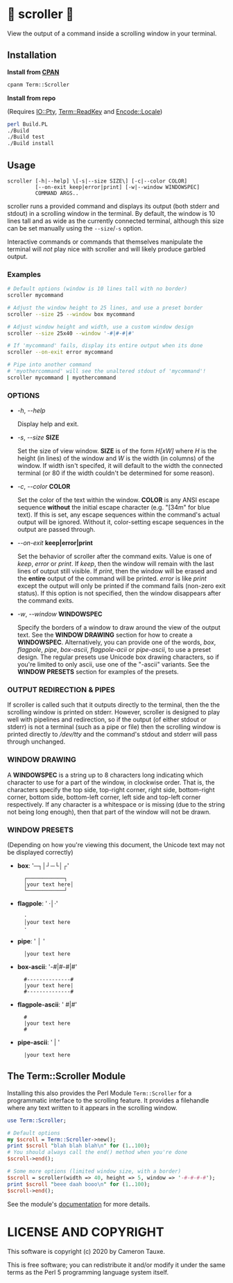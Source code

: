 # 📜 scroller 📜

View the output of a command inside a scrolling window in your terminal.

## Installation

**Install from [CPAN](https://metacpan.org/pod/Term::Scroller)**
```sh
cpanm Term::Scroller
```

**Install from repo**

(Requires [IO::Pty](https://metacpan.org/pod/IO::Pty), [Term::ReadKey](https://metacpan.org/pod/Term::ReadKey) and [Encode::Locale](https://metacpan.org/pod/Encode::Locale))

```sh
perl Build.PL
./Build
./Build test
./Build install
```

## Usage

```
scroller [-h|--help] \[-s|--size SIZE\] [-c|--color COLOR] 
         [--on-exit keep|error|print] [-w|--window WINDOWSPEC]
         COMMAND ARGS..
```
scroller runs a provided command and displays its output (both stderr
and stdout) in a scrolling window in the terminal. By default, the window
is 10 lines tall and as wide as the currently connected terminal, although
this size can be set manually using the `--size`/`-s` option.

Interactive commands or commands that themselves manipulate the terminal will
_not_ play nice with scroller and will likely produce garbled output.

### Examples

```sh
# Default options (window is 10 lines tall with no border)
scroller mycommand

# Adjust the window height to 25 lines, and use a preset border
scroller --size 25 --window box mycommand

# Adjust window height and width, use a custom window design
scroller --size 25x40 --window '-#|#-#|#'

# If 'mycommand' fails, display its entire output when its done
scroller --on-exit error mycommand

# Pipe into another command
# 'myothercommand' will see the unaltered stdout of 'mycommand'!
scroller mycommand | myothercommand
```

### OPTIONS

- _-h_, _--help_ 

    Display help and exit.

- _-s_, _--size_ **SIZE**

    Set the size of view window. **SIZE** is of the form _H\[xW\]_ where _H_ is the 
    height (in lines) of the window and _W_ is the width (in columns) of the
    window. If width isn't specifed, it will default to the width the connected
    terminal (or 80 if the width couldn't be determined for some reason).

- _-c_, _--color_ **COLOR**

    Set the color of the text within the window. **COLOR** is any ANSI escape
    sequence **without** the initial escape character (e.g. "\[34m" for blue text).
    If this is set, any escape sequences within the command's actual output will
    be ignored. Without it, color-setting escape sequences in the output are passed
    through.

- _--on-exit_ **keep|error|print**

    Set the behavior of scroller after the command exits. Value is one of _keep_,
    _error_ or _print_. If _keep_, then the window will remain with the 
    last lines of output still visible. If _print_, then the window will be erased
    and the **entire** output of the command will be printed. _error_ is like
    _print_ except the output will only be printed if the command fails 
    (non-zero exit status). If this option is not specified, then the window
    disappears after the command exits.

- _-w_, _--window_ **WINDOWSPEC**

    Specify the borders of a window to draw around the view of the output text.
    See the **WINDOW DRAWING** section for how to create a **WINDOWSPEC**.
    Alternatively, you can provide one of the words, _box_, _flagpole_, _pipe_,
    _box-ascii_, _flagpole-acii_ or _pipe-ascii_, to use a preset design. The
    regular presets use Unicode box drawing characters, so if you're limited to
    only ascii, use one of the "-ascii" variants. See the **WINDOW PRESETS** section
    for examples of the presets.

### OUTPUT REDIRECTION & PIPES

If scroller is called such that it outputs directly to the terminal, then
the the scrolling window is printed on stderr. However, scroller is designed
to play well with pipelines and redirection, so if the output (of either
stdout or stderr) is not a terminal (such as a pipe or file) then the scrolling
window is printed directly to _/dev/tty_ and the command's stdout and stderr
will pass through unchanged.

### WINDOW DRAWING

A **WINDOWSPEC** is a string up to 8 characters long indicating which character
to use for a part of the window, in clockwise order. That is, the characters
specify the top side, top-right corner, right side, bottom-right corner,
bottom side, bottom-left corner, left side and top-left corner respectively.
If any character is a whitespace or is missing (due to the string not being
long enough), then that part of the window will not be drawn.

### WINDOW PRESETS

(Depending on how you're viewing this document, the Unicode text may not
be displayed correctly)

- **box**: '─┐│┘─└│┌'

        ┌────────────┐
        │your text here│
        └────────────┘

- **flagpole**: '     ·│·'

        ·
        │your text here
        ·

- **pipe**: '      │ '

        │your text here

- **box-ascii**: '-#|#-#|#'

        #--------------#
        |your text here|
        #--------------#

- **flagpole-ascii**: '     #|#'

        #
        |your text here
        #

- **pipe-ascii**: '      | '

        |your text here

## The Term::Scroller Module

Installing this also provides the Perl Module `Term::Scroller` for a
programmatic interface to the scrolling feature. It provides a filehandle
where any text written to it appears in the scrolling window.

```perl
use Term::Scroller;

# Default options
my $scroll = Term::Scroller->new();
print $scroll "blah blah blah\n" for (1..100);
# You should always call the end() method when you're done
$scroll->end();

# Some more options (limited window size, with a border)
$scroll = scroller(width => 40, height => 5, window => '-#-#-#-#');
print $scroll "beee daah booo\n" for (1..100);
$scroll->end();
```

See the module's [documentation](https://metacpan.org/pod/Term::Scroller) for more details.

# LICENSE AND COPYRIGHT

This software is copyright (c) 2020 by Cameron Tauxe.

This is free software; you can redistribute it and/or modify it under
the same terms as the Perl 5 programming language system itself.
